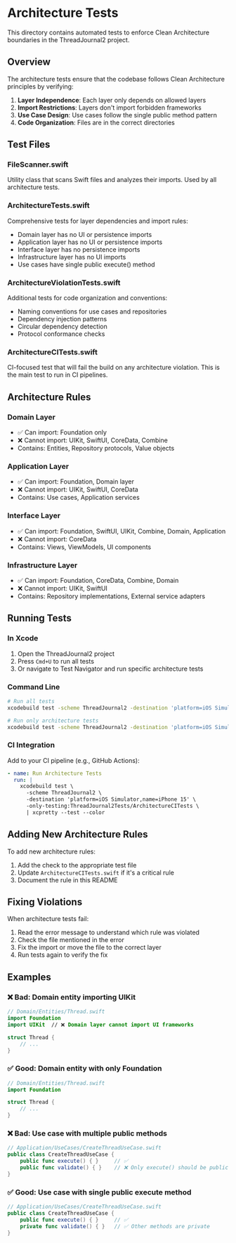 # Architecture Tests

This directory contains automated tests to enforce Clean Architecture boundaries in the ThreadJournal2 project.

## Overview

The architecture tests ensure that the codebase follows Clean Architecture principles by verifying:

1. **Layer Independence**: Each layer only depends on allowed layers
2. **Import Restrictions**: Layers don't import forbidden frameworks
3. **Use Case Design**: Use cases follow the single public method pattern
4. **Code Organization**: Files are in the correct directories

## Test Files

### FileScanner.swift
Utility class that scans Swift files and analyzes their imports. Used by all architecture tests.

### ArchitectureTests.swift
Comprehensive tests for layer dependencies and import rules:
- Domain layer has no UI or persistence imports
- Application layer has no UI or persistence imports
- Interface layer has no persistence imports
- Infrastructure layer has no UI imports
- Use cases have single public execute() method

### ArchitectureViolationTests.swift
Additional tests for code organization and conventions:
- Naming conventions for use cases and repositories
- Dependency injection patterns
- Circular dependency detection
- Protocol conformance checks

### ArchitectureCITests.swift
CI-focused test that will fail the build on any architecture violation. This is the main test to run in CI pipelines.

## Architecture Rules

### Domain Layer
- ✅ Can import: Foundation only
- ❌ Cannot import: UIKit, SwiftUI, CoreData, Combine
- Contains: Entities, Repository protocols, Value objects

### Application Layer
- ✅ Can import: Foundation, Domain layer
- ❌ Cannot import: UIKit, SwiftUI, CoreData
- Contains: Use cases, Application services

### Interface Layer
- ✅ Can import: Foundation, SwiftUI, UIKit, Combine, Domain, Application
- ❌ Cannot import: CoreData
- Contains: Views, ViewModels, UI components

### Infrastructure Layer
- ✅ Can import: Foundation, CoreData, Combine, Domain
- ❌ Cannot import: UIKit, SwiftUI
- Contains: Repository implementations, External service adapters

## Running Tests

### In Xcode
1. Open the ThreadJournal2 project
2. Press `Cmd+U` to run all tests
3. Or navigate to Test Navigator and run specific architecture tests

### Command Line
```bash
# Run all tests
xcodebuild test -scheme ThreadJournal2 -destination 'platform=iOS Simulator,name=iPhone 15'

# Run only architecture tests
xcodebuild test -scheme ThreadJournal2 -destination 'platform=iOS Simulator,name=iPhone 15' -only-testing:ThreadJournal2Tests/ArchitectureCITests
```

### CI Integration
Add to your CI pipeline (e.g., GitHub Actions):

```yaml
- name: Run Architecture Tests
  run: |
    xcodebuild test \
      -scheme ThreadJournal2 \
      -destination 'platform=iOS Simulator,name=iPhone 15' \
      -only-testing:ThreadJournal2Tests/ArchitectureCITests \
      | xcpretty --test --color
```

## Adding New Architecture Rules

To add new architecture rules:

1. Add the check to the appropriate test file
2. Update `ArchitectureCITests.swift` if it's a critical rule
3. Document the rule in this README

## Fixing Violations

When architecture tests fail:

1. Read the error message to understand which rule was violated
2. Check the file mentioned in the error
3. Fix the import or move the file to the correct layer
4. Run tests again to verify the fix

## Examples

### ❌ Bad: Domain entity importing UIKit
```swift
// Domain/Entities/Thread.swift
import Foundation
import UIKit  // ❌ Domain layer cannot import UI frameworks

struct Thread {
    // ...
}
```

### ✅ Good: Domain entity with only Foundation
```swift
// Domain/Entities/Thread.swift
import Foundation

struct Thread {
    // ...
}
```

### ❌ Bad: Use case with multiple public methods
```swift
// Application/UseCases/CreateThreadUseCase.swift
public class CreateThreadUseCase {
    public func execute() { }     // ✅
    public func validate() { }    // ❌ Only execute() should be public
}
```

### ✅ Good: Use case with single public execute method
```swift
// Application/UseCases/CreateThreadUseCase.swift
public class CreateThreadUseCase {
    public func execute() { }     // ✅
    private func validate() { }   // ✅ Other methods are private
}
```